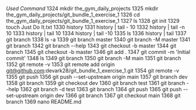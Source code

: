 *Used Command*
 1324  mkdir the_gym_daily_projects
 1325  mkdir the_gym_daily_projects/git_bundle_1_exercise_1
 1326  cd the_gym_daily_projects/git_bundle_1_exercise_1
 1327  ls
 1328  git init
 1329  touch Just Do It.txt
 1330  history
 1331  history | tail - 10
 1332  history | tail -n 10
 1333  history | tail 10
 1334  history | tail -10
 1335  ls
 1336  history | tail
 1337  git branch
 1338  ls -a
 1339  git branch master
 1340  git branch -M master
 1341  git branch
 1342  git branch --help
 1343  git checkout -b master
 1344  git branch
 1345  git checkout -b master
 1346  git add .
 1347  git commit -m 'Initial commit'
 1348  ls
 1349  git branch
 1350  git branch -M main
 1351  git branch
 1352  git remote -v
 1353  git remote add origin git@github.com:devark28/git_bundle_1_exercise_1.git
 1354  git remote -v
 1355  git push
 1356  git push --set-upstream origin main
 1357  git branch dev
 1358  git branch
 1359  git checkout dev
 1360  git branch test
 1361  git branch --help
 1362  git branch -d test
 1363  git branch
 1364  git push
 1365  git push --set-upstream origin dev
 1366  git branch
 1367  git checkout main
 1368  git branch
 1369  nano README.md
